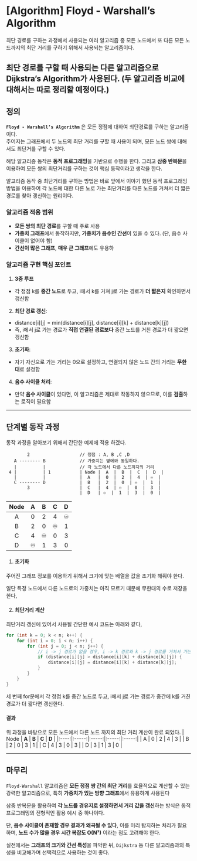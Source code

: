 
# **[Algorithm] Floyd - Warshall’s Algorithm** 

 최단 경로를 구하는 과정에서 사용되는 여러 알고리즘 중 모든 노드에서 또 다른 모든 노드까지의 최단 거리를 구하기 위해서 사용되는 알고리즘이다.     

최단 경로를 구할 때 사용되는 다른 알고리즘으로 **Dijkstra’s Algorithm**가 사용된다.  (두 알고리즘 비교에 대해서는 따로 정리할 예정이다.)
---
## 정의

**`Floyd - Warshall’s Algorithm`** 은 모든 정점에 대하여 최단경로를 구하는 알고리즘이다.    
주어지는 그래프에서 두 노드의 최단 거리를 구할 때 사용이 되며, 모든 노드 쌍에 대해서도 최단거를 구할 수 있다.     

해당 알고리즘 동작은 **동적 프로그래밍**을 기반으로 수행을 한다. 그리고 **삼중 반복문**을 이용하여 모든 쌍의 최단거리를 구하는 것이 핵심 동작이라고 생각을 한다.     

알고리즘 동작 중 최단거리를 구하는 방법은 바로 앞에서 이야기 했던 동적 프로그래밍 방법을 이용하여 각 노드에 대한 다른 노로 가는 최단거리를 다른 노드를 거쳐서 더 짧은 경로를 찾아 갱신하는 원리이다.    


### 알고리즘 적용 범위 

* **모든 쌍의 최단 경로**를 구할 때 주로 사용
* **가중치 그래프**에서 동작하지만, **가중치가 음수인 간선**이 있을 수 있다. (단, 음수 사이클이 없어야 함)
* **간선이 많은 그래프**, **매우 큰 그래프**에도 유용하

### 알고리즘 구현 핵심 포인트

1. **3중 루프**
* 각 정점 k를 **중간 노드**로 두고, i에서 k를 거쳐 j로 가는 경로가 **더 짧은지** 확인하면서 갱신함

2. **최단 경로 갱신**:
* distance[i][j] = min(distance[i][j], distance[i][k] + distance[k][j])
* 즉, i에서 j로 가는 경로가 **직접 연결된 경로보다** 중간 노드를 거친 경로가 더 짧으면 갱신함

3. **초기화**:
* 자기  자신으로 가는 거리는 0으로 설정하고, 연결되지 않은 노드 간의 거리는 **무한대**로 설정함

4. **음수 사이클 처리**:
* 만약 **음수 사이클**이 있다면, 이 알고리즘은 제대로 작동하지 않으므로, 이를 **검출**하는 로직이 필요함

---

## 단계별 동작 과정

동작 과정을 알아보기 위해서 간단한 예제에 적용 하겠다.      
```
        2					// 정점 : A, B ,C ,D
   A -------- B				// 가중치는 옆에와 동일하다.
   |          |				// 각 노드에서 다른 노드까지의 거리
 4 |          | 1			| Node |  A  |  B  |  C  |  D  |
   |          |				|  A   |  0  |  2  |  4  | ♾️  |
   C -------- D				|  B   |  2  |  0  | ♾️  |  1  |
        3					|  C   |  4  | ♾️  |  0  |  3  |
							|  D   | ♾️  |  1  |  3  |  0  |				
```							

| Node | **A** | **B** | **C** | **D** |
|:----:|:-----:|:-----:|:-----:|:-----:|
| A    | 0     | 2     | 4     | ♾️     |
| B    | 2     | 0     | ♾️     | 1     |
| C    | 4     | ♾️     | 0     | 3     |
| D    | ♾️     | 1     | 3     | 0     |

1. #### 초기화   

주어진 그래프 정보를 이용하기 위해서 크기에 맞는 배열을 값을 초기화 해줘야 한다.

일단 특정 노드에서 다른 노드로의 가중치는 아직 모르기 때문에 무한대의 수로 저장을 한다,     

2. #### 최단거리 계산

최단거리 갱신에 있어서 사용될 간단한 예시 코드는 아래와 같다,     
```java
for (int k = 0; k < n; k++) {
    for (int i = 0; i < n; i++) {
        for (int j = 0; j < n; j++) {
            // i -> j 경로가 없을 경우, i -> k 경로와 k -> j 경로를 거쳐서 가는 게 더 좋은지 확인
            if (distance[i][j] > distance[i][k] + distance[k][j]) {
                distance[i][j] = distance[i][k] + distance[k][j];
            }
        }
    }
}
```

세 번째 for문에서 각 정점 k를 중간 노드로 두고, i에서 j로 가는 경로가 중간에 k를 거친 경로가 더 짧다면 갱신한다.

#### 결과 

위 과정을 바탕으로 모든 노드에서 다른 노드 까지의 최단 거리 계산이 완료 되었다.
| Node | **A** | **B** | **C** | **D** |
|:----:|:-----:|:-----:|:-----:|:-----:|
| A    | 0     | 2     | 4     | 3     |
| B    | 2     | 0     | 3     | 1     |
| C    | 4     | 3     | 0     | 3     |
| D    | 3     | 1     | 3     | 0     |

---
## 마무리

`Floyd-Warshall` 알고리즘은 **모든 정점 쌍 간의 최단 거리**를 효율적으로 계산할 수 있는 강력한 알고리즘으로, 특히 **가중치가 있는 방향 그래프**에서 유용하게 사용된다

삼중 반복문을 활용하여 **각 노드를 경유지로 설정하면서 거리 값을 갱신**하는 방식은 동적 프로그래밍의 전형적인 활용 예시 중 하나이다.

단, **음수 사이클이 존재할 경우 결과가 왜곡될 수 있다**, 이를 미리 탐지하는 처리가 필요하며, **노드 수가 많을 경우 시간 복잡도 O(N³)** 이라는 점도 고려해야 한다.

실전에서는 **그래프의 크기와 간선 특성**을 파악한 뒤, `Dijkstra` 등 다른 알고리즘과의 특성을 비교해가며 선택적으로 사용하는 것이 좋다.